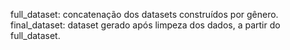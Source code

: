 full_dataset: concatenação dos datasets construídos por gênero.
final_dataset: dataset gerado após limpeza dos dados, a partir do full_dataset.
